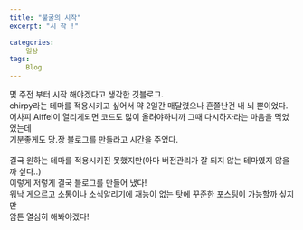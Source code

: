 ```yaml
---
title: "불굴의 시작"
excerpt: "시 작 !"

categories:
    일상
tags:
    Blog
---
```


몇 주전 부터 시작 해야겠다고 생각한 깃블로그.<br/>
chirpy라는 테마를 적용시키고 싶어서 약 2일간 매달렸으나 혼쭐난건 내 뇌 뿐이었다.<br/>
어차피 Aiffel이 열리게되면 코드도 많이 올려야하니까 그때 다시하자라는 마음을 먹었었는데<br/>
기분좋게도 당.장 블로그를 만들라고 시간을 주었다.<br/> 
<br/>
결국 원하는 테마를 적용시키진 못했지만(아마 버전관리가 잘 되지 않는 테마였지 않을까 싶다..)<br/>
이렇게 저렇게 결국 블로그를 만들어 냈다!<br/>
워낙 게으르고 소통이나 소식알리기에 재능이 없는 탓에 꾸준한 포스팅이 가능할까 싶지만<br/>
암튼 열심히 해봐야겠다!


